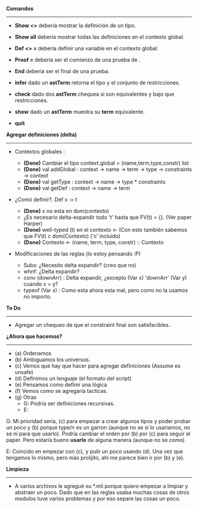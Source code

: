 **Comandos**
***
   * **Show <<name>>** debería mostrar la definición de un tipo.
   * **Show all** debería mostrar todas las definiciones en el contexto global.
   * **Def <<name>> = <term>** debería definir una variable en el contexto global.
   * **Proof <name> = <prop>** debería ser el comienzo de una prueba de <prop>.
   * **End** debería ser el final de una prueba.

   * **infer** dado un **astTerm** retorna el tipo y el conjunto de restricciones.
   * **check** dado dos **astTerm** chequea si son equivalentes y bajo que restricciones.
   * **show** dado un **astTerm** muestra su **term** equivalente.
   * **quit**
   
**Agregar definiciones (delta)**
***
   * Contextos globales :
      * **(Done)** Cambiar el tipo context.global = (name,term,type,constr) list
      * **(Done)** val addGlobal : context -> name -> term -> type -> constraints -> context
      * **(Done)** val getType : context -> name -> type * constraints
      * **(Done)** val getDef : context -> name -> term
      
   * ¿Comó definir?. Def x := t
      * **(Done)** x no esta en dom(contexto)
      * ¿Es necesario delta-expandir todo 't' hasta que FV(t) = {}. (Ver paper Harper)
      * **(Done)** well-typed (t) en el contexto <- (Con esto también sabemos que FV(t) c dom(Contexto) ('c' incluido)
      * **(Done)** Contexto <- (name, term, type, constr) :: Contexto
      
   * Modificaciones de las reglas (lo estoy pensando :P)
      * Subs: ¿Necesito delta expandir? (creo que no)
      * whnf: ¿Delta expandir?
      * conv (downArr) : Delta expandir, ¿excepto (Var x) 'downArr' (Var y) cuando x = y?
      * typeof (Var x) : Como esta ahora esta mal, pero como no la usamos no importo. 
                

**To Do** 
***
   * Agregar un chequeo de que el constraint final son satisfacibles..

**¿Ahora que hacemos?**
***

  * (a) Ordenamos
  * (b) Ambiguamos los universos.
  * (c) Vemos que hay que hacer para agregar definiciones (Assume es unsafe)
  * (d) Definimos un lenguaje (el formato del script)
  * (e) Pensamos como definir una lógica
  * (f) Vemos como se agregaría tacticas.
  * (g) Otras
      * G: Podría ser definiciones recursivas.
      * E: 

G: Mi prioridad sería, (c) para empezar a crear algunos tipos y poder probar un poco y (b) porque type/n es un garron (aunque no se si lo usariamos, no se ni para que usarlo).
   Podría cambiar el orden por (b) por (c) para seguir el paper. Pero estaría bueno **usarlo** de alguna manera (aunque no se como)

E: Coincido en empezar con (c), y pulir un poco usando (d).  Una vez que tengamos lo mismo, pero más prolijito, ahí me parece bien ir por (b) y (e).


**Limpieza**
***
   * A varios archivos le agregué su *.mli porque quiero empezar a limpiar y abstraer un poco. Dado que en las reglas usaba muchas cosas de otros modulos tuve varios problemas y por eso separe las cosas un poco.

